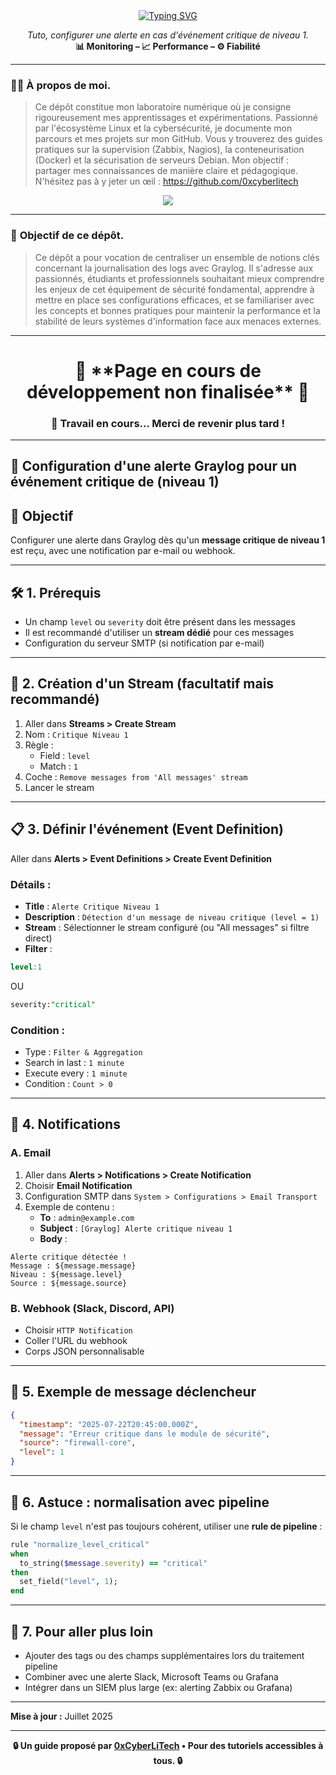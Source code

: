 <div align="center">
<a href="https://github.com/0xCyberLiTech">
  <img src="https://readme-typing-svg.herokuapp.com?font=Fira+Code&size=32&pause=1000&color=D14A4A&center=true&vCenter=true&width=1000&lines=SUPERVISION+CENTRALISÉE+AVEC+GRAYLOG;Détection+des+menaces+•+Logs+structurés+•+Alertes;Tutoriel+pédagogique+100%+Debian+12" alt="Typing SVG" />
</a>

<p align="center">
  <em>Tuto, configurer une alerte en cas d'événement critique de niveau 1.</em><br>
  <b>📊 Monitoring – 📈 Performance – ⚙️ Fiabilité</b>
</p>

</div>

---

### 👨‍💻 **À propos de moi.**

> Ce dépôt constitue mon laboratoire numérique où je consigne rigoureusement mes apprentissages et expérimentations.
> Passionné par l'écosystème Linux et la cybersécurité, je documente mon parcours et mes projets sur mon GitHub.
> Vous y trouverez des guides pratiques sur la supervision (Zabbix, Nagios), la conteneurisation (Docker) et la sécurisation de serveurs Debian.
> Mon objectif : partager mes connaissances de manière claire et pédagogique.
> N'hésitez pas à y jeter un œil : https://github.com/0xcyberlitech

<p align="center">
  <a href="https://skillicons.dev">
    <img src="https://skillicons.dev/icons?i=linux,debian,bash,docker,nginx,grafana,prometheus,git,vim" />
  </a>
</p>

---

### 🎯 **Objectif de ce dépôt.**

> Ce dépôt a pour vocation de centraliser un ensemble de notions clés concernant la journalisation des logs avec Graylog. Il s'adresse aux passionnés, étudiants et professionnels souhaitant mieux comprendre les enjeux de cet équipement de
> sécurité fondamental, apprendre à mettre en place ses configurations efficaces, et se familiariser avec les concepts et bonnes pratiques pour maintenir la performance et la stabilité de leurs systèmes
> d'information face aux menaces externes.

---

<h1 align="center"> 🚧 **Page en cours de développement non finalisée** 🚧</h1>
<h3 align="center"> 🔧 Travail en cours... Merci de revenir plus tard !</h3>

---

## 🚨 Configuration d'une alerte Graylog pour un événement critique de (niveau 1)

## 🔎 Objectif
Configurer une alerte dans Graylog dès qu'un **message critique de niveau 1** est reçu, avec une notification par e-mail ou webhook.

---

## 🛠️ 1. Prérequis

- Un champ `level` ou `severity` doit être présent dans les messages
- Il est recommandé d'utiliser un **stream dédié** pour ces messages
- Configuration du serveur SMTP (si notification par e-mail)

---

## 📒 2. Création d'un Stream (facultatif mais recommandé)

1. Aller dans **Streams > Create Stream**
2. Nom : `Critique Niveau 1`
3. Règle :
   - Field : `level`
   - Match : `1`
4. Coche : `Remove messages from 'All messages' stream`
5. Lancer le stream

---

## 📋 3. Définir l'événement (Event Definition)

Aller dans **Alerts > Event Definitions > Create Event Definition**

### Détails :

- **Title** : `Alerte Critique Niveau 1`
- **Description** : `Détection d'un message de niveau critique (level = 1)`
- **Stream** : Sélectionner le stream configuré (ou "All messages" si filtre direct)
- **Filter** :
```sql
level:1
```
OU
```sql
severity:"critical"
```

### Condition :

- Type : `Filter & Aggregation`
- Search in last : `1 minute`
- Execute every : `1 minute`
- Condition : `Count > 0`

---

## 📧 4. Notifications

### A. Email

1. Aller dans **Alerts > Notifications > Create Notification**
2. Choisir **Email Notification**
3. Configuration SMTP dans `System > Configurations > Email Transport`
4. Exemple de contenu :
   - **To** : `admin@example.com`
   - **Subject** : `[Graylog] Alerte critique niveau 1`
   - **Body** :
```
Alerte critique détectée !
Message : ${message.message}
Niveau : ${message.level}
Source : ${message.source}
```

### B. Webhook (Slack, Discord, API)

- Choisir `HTTP Notification`
- Coller l'URL du webhook
- Corps JSON personnalisable

---

## 🥪 5. Exemple de message déclencheur

```json
{
  "timestamp": "2025-07-22T20:45:00.000Z",
  "message": "Erreur critique dans le module de sécurité",
  "source": "firewall-core",
  "level": 1
}
```

---

## 🧰 6. Astuce : normalisation avec pipeline

Si le champ `level` n'est pas toujours cohérent, utiliser une **rule de pipeline** :

```ruby
rule "normalize_level_critical"
when
  to_string($message.severity) == "critical"
then
  set_field("level", 1);
end
```

---

## 📁 7. Pour aller plus loin

- Ajouter des tags ou des champs supplémentaires lors du traitement pipeline
- Combiner avec une alerte Slack, Microsoft Teams ou Grafana
- Intégrer dans un SIEM plus large (ex: alerting Zabbix ou Grafana)

---

**Mise à jour :** Juillet 2025

---

<p align="center">
  <b>🔒 Un guide proposé par <a href="https://github.com/0xCyberLiTech">0xCyberLiTech</a> • Pour des tutoriels accessibles à tous. 🔒</b>
</p>

